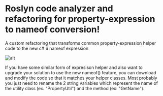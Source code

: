 # Roslyn code analyzer and refactoring for property-expression to nameof conversion!

A custom refactoring that transforms common property-expression helper code to the new c# 6 nameof expression:

![alt](http://www.fusonic.net/en/assets/images/blog/roslyn-refactoring/diagnostic-preview.png)

If you have some similar form of expresison helper and also want to upgrade your solution to use the new nameof() feature, you can download and modify the code so that it matches your helper classes. 
Most probably you just need to rename the 2 string variables which represent the name of the utility class (ex. "PropertyUtil") and the method (ex: "GetName").
